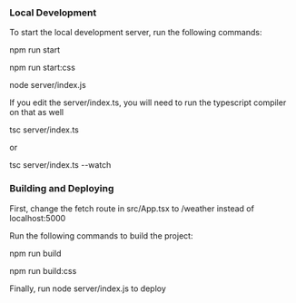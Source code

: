 ### Local Development

To start the local development server, run the following commands:

npm run start

npm run start:css

node server/index.js

If you edit the server/index.ts, you will need to run the typescript compiler on that as well

tsc server/index.ts

or 

tsc server/index.ts --watch

### Building and Deploying

First, change the fetch route in src/App.tsx to /weather instead of localhost:5000

Run the following commands to build the project:

npm run build

npm run build:css

Finally, run node server/index.js to deploy